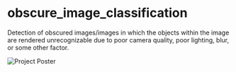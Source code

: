 # obscure_image_classification
Detection of obscured images/images in which the objects within the image are rendered unrecognizable due to poor camera quality, poor lighting, blur, or some other factor.

![Project Poster](https://github.com/ZachPetroff/obscure_image_classification/tree/main/poster/poster.pptx.png)
